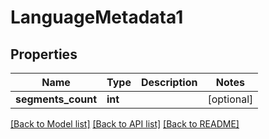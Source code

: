 # LanguageMetadata1

## Properties
Name | Type | Description | Notes
------------ | ------------- | ------------- | -------------
**segments_count** | **int** |  | [optional] 

[[Back to Model list]](../README.md#documentation-for-models) [[Back to API list]](../README.md#documentation-for-api-endpoints) [[Back to README]](../README.md)

